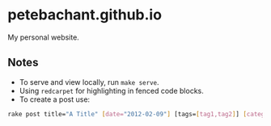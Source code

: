 # petebachant.github.io

My personal website.

## Notes

- To serve and view locally, run `make serve`.
- Using `redcarpet` for highlighting in fenced code blocks.
- To create a post use:

```bash
rake post title="A Title" [date="2012-02-09"] [tags=[tag1,tag2]] [category="category"]
```
